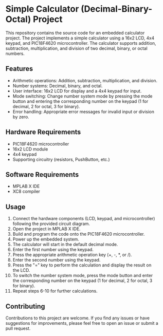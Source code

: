 # Simple Calculator (Decimal-Binary-Octal) Project

This repository contains the source code for an embedded calculator project. The project implements a simple calculator using a 16x2 LCD, 4x4 keypad, and PIC18F4620 microcontroller.
The calculator supports addition, subtraction, multiplication, and division of two decimal, binary, or octal numbers.

## Features

- Arithmetic operations: Addition, subtraction, multiplication, and division.
- Number systems: Decimal, binary, and octal.
- User interface: 16x2 LCD for display and a 4x4 keypad for input.
- Mode switching: Change number system mode by pressing the mode button and entering the corresponding number on the keypad (1 for decimal, 2 for octal, 3 for binary).
- Error handling: Appropriate error messages for invalid input or division by zero.

## Hardware Requirements

- PIC18F4620 microcontroller
- 16x2 LCD module
- 4x4 keypad
- Supporting circuitry (resistors, PushButton, etc.)

## Software Requirements

- MPLAB X IDE
- XC8 compiler

## Usage

1. Connect the hardware components (LCD, keypad, and microcontroller) following the provided circuit diagram.
2. Open the project in MPLAB X IDE.
3. Build and program the code onto the PIC18F4620 microcontroller.
4. Power up the embedded system.
5. The calculator will start in the default decimal mode.
6. Enter the first number using the keypad.
7. Press the appropriate arithmetic operation key (+, -, *, or /).
8. Enter the second number using the keypad.
9. Press the "=" key to perform the calculation and display the result on the LCD.
10. To switch the number system mode, press the mode button and enter the corresponding number on the keypad (1 for decimal, 2 for octal, 3 for binary).
11. Repeat steps 6-10 for further calculations.

## Contributing

Contributions to this project are welcome. If you find any issues or have suggestions for improvements, please feel free to open an issue or submit a pull request.

